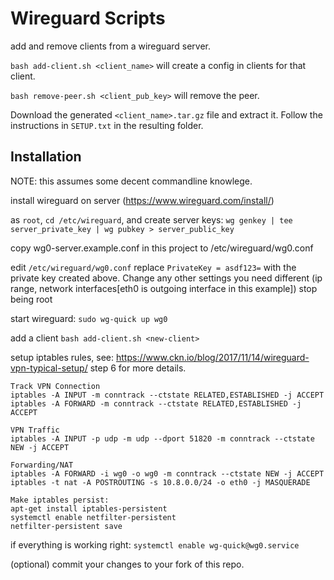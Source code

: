 # Wireguard Scripts

add and remove clients from a wireguard server.

`bash add-client.sh <client_name>` will create a config in clients for that client.

`bash remove-peer.sh <client_pub_key>` will remove the peer.

Download the generated `<client_name>.tar.gz` file and extract it. Follow the instructions in `SETUP.txt` in the resulting folder.

## Installation

NOTE: this assumes some decent commandline knowlege.

install wireguard on server (https://www.wireguard.com/install/)

as `root`, `cd /etc/wireguard`, and create server keys: `wg genkey | tee server_private_key | wg pubkey > server_public_key`

copy wg0-server.example.conf in this project to /etc/wireguard/wg0.conf

edit `/etc/wireguard/wg0.conf` replace `PrivateKey = asdf123=` with the private key created above.
Change any other settings you need different (ip range, network interfaces[eth0 is outgoing interface in this example])
stop being root

start wireguard: `sudo wg-quick up wg0`

add a client `bash add-client.sh <new-client>`

setup iptables rules, see: https://www.ckn.io/blog/2017/11/14/wireguard-vpn-typical-setup/ step 6 for more details.

    Track VPN Connection
    iptables -A INPUT -m conntrack --ctstate RELATED,ESTABLISHED -j ACCEPT
    iptables -A FORWARD -m conntrack --ctstate RELATED,ESTABLISHED -j ACCEPT

    VPN Traffic
    iptables -A INPUT -p udp -m udp --dport 51820 -m conntrack --ctstate NEW -j ACCEPT

    Forwarding/NAT
    iptables -A FORWARD -i wg0 -o wg0 -m conntrack --ctstate NEW -j ACCEPT
    iptables -t nat -A POSTROUTING -s 10.8.0.0/24 -o eth0 -j MASQUERADE

    Make iptables persist:
    apt-get install iptables-persistent
    systemctl enable netfilter-persistent
    netfilter-persistent save

if everything is working right: `systemctl enable wg-quick@wg0.service`

(optional) commit your changes to your fork of this repo.

